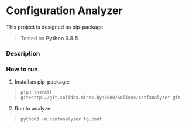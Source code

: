 # Configuration Analyzer

This project is designed as pip-package.
> Tested on **Python 3.8.5**

### Description

### How to run
1. Install as pip-package:
> `pip3 install git+http://git.solidex.minsk.by:3000/Solidex/confanalyzer.git`

2. Run to analyze:
> `python3 -m confanalyzer fg.conf`

